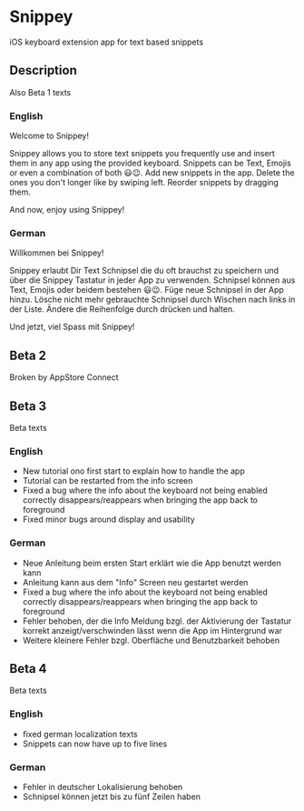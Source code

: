 # Snippey

iOS keyboard extension app for text based snippets

## Description

Also Beta 1 texts

### English

Welcome to Snippey!

Snippey allows you to store text snippets you frequently use and insert them in any app using the provided keyboard.
Snippets can be Text, Emojis or even a combination of both 😃😉.
Add new snippets in the app. Delete the ones you don't longer like by swiping left. Reorder snippets by dragging them.

And now, enjoy using Snippey!

### German

Willkommen bei Snippey!

Snippey erlaubt Dir Text Schnipsel die du oft brauchst zu speichern und über die Snippey Tastatur in jeder App zu verwenden.
Schnipsel können aus Text, Emojis oder beidem bestehen 😃😉.
Füge neue Schnipsel in der App hinzu. Lösche nicht mehr gebrauchte Schnipsel durch Wischen nach links in der Liste. Ändere die Reihenfolge durch drücken und halten.

Und jetzt, viel Spass mit Snippey!


## Beta 2

Broken by AppStore Connect

## Beta 3

Beta texts

### English

- New tutorial ono first start to explain how to handle the app
- Tutorial can be restarted from the info screen
- Fixed a bug where the info about the keyboard not being enabled correctly disappears/reappears when bringing the app back to foreground
- Fixed minor bugs around display and usability

### German

- Neue Anleitung beim ersten Start erklärt wie die App benutzt werden kann
- Anleitung kann aus dem "Info" Screen neu gestartet werden
- Fixed a bug where the info about the keyboard not being enabled correctly disappears/reappears when bringing the app back to foreground
- Fehler behoben, der die Info Meldung bzgl. der Aktivierung der Tastatur korrekt anzeigt/verschwinden lässt wenn die App im Hintergrund war
- Weitere kleinere Fehler bzgl. Oberfläche und Benutzbarkeit behoben

## Beta 4

Beta texts

### English

- fixed german localization texts
- Snippets can now have up to five lines

### German

- Fehler in deutscher Lokalisierung behoben
- Schnipsel können jetzt bis zu fünf Zeilen haben
